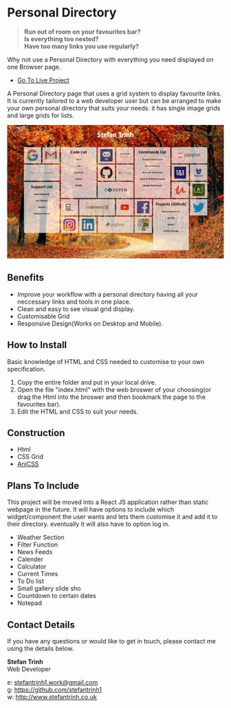 # Personal Directory

> __**Run out of room on your favourites bar?**__  
> __**Is everything too nested?**__    
> __**Have too many links you use regularly?**__  

Why not use a Personal Directory with everything you need displayed on one Browser page.

- [Go To Live Project](https://stefantrinh1.github.io/personaldirectory/)

A Personal Directory page that uses a grid system to display favourite links. It is currently tailored to a web developer user but can be arranged to make your own personal directory that suits your needs. it has single image grids and large grids for lists.

![PersonalDirectoryScreenShot](images/personal-directory-screenshot.png "Personal Directory Screenshot")

## Benefits

- Improve your workflow with a personal directory having all your neccessary links and tools in one place.
- Clean and easy to see visual grid display.
- Customisable Grid
- Responsive Design(Works on Desktop and Mobile).

## How to Install

Basic knowledge of HTML and CSS needed to customise to your own specification.

1. Copy the entire folder and put in your local drive.
2. Open the file "index.html" with the web broswer of your choosing(or drag the Html into the broswer and then bookmark the page to the favourites bar).
3. Edit the HTML and CSS to suit your needs.

## Construction

- Html
- CSS Grid
- [AniCSS](https://github.com/stefantrinh1/AniCSS)

## Plans To Include

This project will be moved into a React JS application rather than static webpage in the future.
It will have options to include which widget/component the user wants and lets them customise it and add it to their directory.
eventually it will also have to option log in.

- Weather Section
- Filter Function
- News Feeds
- Calender
- Calculator
- Current Times
- To Do list
- Small gallery slide sho
- Countdown to certain dates
- Notepad

## Contact Details

If you have any questions or would like to get in touch, please contact me using the details below.

__**Stefan Trinh**__  
Web Developer  

e: stefantrinh1.work@gmail.com  
g: https://github.com/stefantrinh1  
w: http://www.stefantrinh.co.uk  
